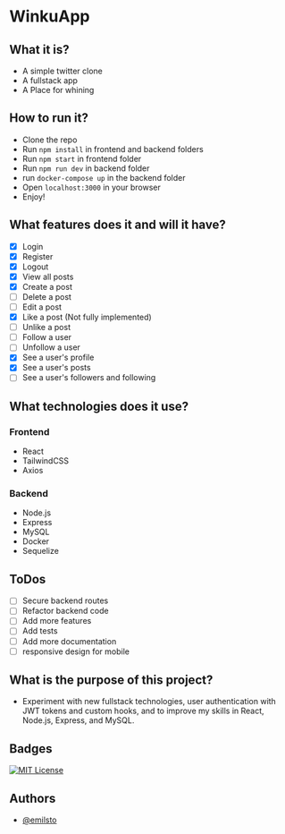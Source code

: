 # WinkuApp

## What it is?

- A simple twitter clone
- A fullstack app
- A Place for whining

## How to run it?

- Clone the repo
- Run `npm install` in frontend and backend folders
- Run `npm start` in frontend folder
- Run `npm run dev` in backend folder
- run `docker-compose up` in the backend folder
- Open `localhost:3000` in your browser
- Enjoy!

## What features does it and will it have?

- [X] Login
- [X] Register
- [X] Logout
- [X] View all posts
- [X] Create a post
- [ ] Delete a post
- [ ] Edit a post
- [X] Like a post (Not fully implemented)
- [ ] Unlike a post
- [ ] Follow a user
- [ ] Unfollow a user
- [X] See a user's profile
- [X] See a user's posts
- [ ] See a user's followers and following

## What technologies does it use?

### Frontend
- React
- TailwindCSS
- Axios

### Backend
- Node.js
- Express
- MySQL
- Docker
- Sequelize

## ToDos

- [ ] Secure backend routes
- [ ] Refactor backend code
- [ ] Add more features
- [ ] Add tests
- [ ] Add more documentation
- [ ] responsive design for mobile

## What is the purpose of this project?

- Experiment with new fullstack technologies, user authentication with JWT tokens and custom hooks, and to improve my skills in React, Node.js, Express, and MySQL.

## Badges

[![MIT License](https://img.shields.io/badge/License-MIT-green.svg)](https://choosealicense.com/licenses/mit/)

## Authors

- [@emilsto](https://www.github.com/emilsto)